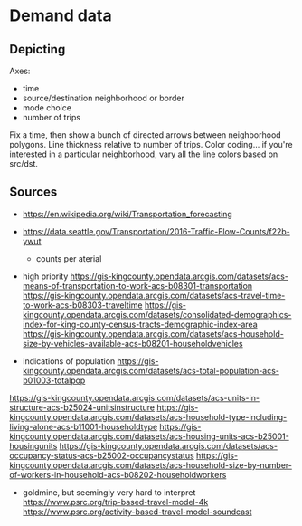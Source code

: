 # Demand data

## Depicting

Axes:
- time
- source/destination neighborhood or border
- mode choice
- number of trips

Fix a time, then show a bunch of directed arrows between neighborhood polygons.
Line thickness relative to number of trips. Color coding... if you're
interested in a particular neighborhood, vary all the line colors based on
src/dst.

## Sources

- https://en.wikipedia.org/wiki/Transportation_forecasting
- https://data.seattle.gov/Transportation/2016-Traffic-Flow-Counts/f22b-ywut
	- counts per aterial

- high priority
https://gis-kingcounty.opendata.arcgis.com/datasets/acs-means-of-transportation-to-work-acs-b08301-transportation
https://gis-kingcounty.opendata.arcgis.com/datasets/acs-travel-time-to-work-acs-b08303-traveltime
https://gis-kingcounty.opendata.arcgis.com/datasets/consolidated-demographics-index-for-king-county-census-tracts-demographic-index-area
https://gis-kingcounty.opendata.arcgis.com/datasets/acs-household-size-by-vehicles-available-acs-b08201-householdvehicles


- indications of population
https://gis-kingcounty.opendata.arcgis.com/datasets/acs-total-population-acs-b01003-totalpop

https://gis-kingcounty.opendata.arcgis.com/datasets/acs-units-in-structure-acs-b25024-unitsinstructure
https://gis-kingcounty.opendata.arcgis.com/datasets/acs-household-type-including-living-alone-acs-b11001-householdtype
https://gis-kingcounty.opendata.arcgis.com/datasets/acs-housing-units-acs-b25001-housingunits
https://gis-kingcounty.opendata.arcgis.com/datasets/acs-occupancy-status-acs-b25002-occupancystatus
https://gis-kingcounty.opendata.arcgis.com/datasets/acs-household-size-by-number-of-workers-in-household-acs-b08202-householdworkers

- goldmine, but seemingly very hard to interpret
https://www.psrc.org/trip-based-travel-model-4k
https://www.psrc.org/activity-based-travel-model-soundcast
